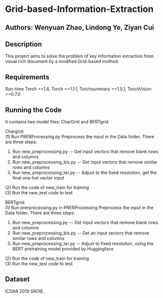 # Grid-based-Information-Extraction

## Authors: Wenyuan Zhao, Lindong Ye, Ziyan Cui

## Description
This project aims to solve the problem of key information extraction from visual rich document by a modified Grid-based mothod.

## Requirements
Run-time
Torch ==1.6, Torch ==1.1.1, Torchsummary ==1.5.1, TorchVision ==0.7.0  

## Running the Code
It contains two model files: CharGrid and BERTgrid.

Chargrid:  
(1) Run PRERProcessing.py 
Preprocess the input in the Data folder. There are three steps:  
1) Run new_preprocessing.py
-- Get input vectors that remove blank rows and columns  
2) Run new_preprocessing_bis.py
-- Get input vectors that remove similar rows and columns  
3) Run new_preprocessing_ter.py
-- Adjust to the fixed resolution, get the final one-hot vector input  

(2) Run the code of new_train for training  
(3) Run the new_test code to test

BERTgrid:  
(1) Run prerprocessing.py in PRERProcessing
Preprocess the input in the Data folder.  There are three steps:  
1) Run new_preprocessing.py
-- Get input vectors that remove blank rows and columns  
2) Run new_preprocessing_bis.py
-- Get an input vectors that remove similar rows and columns  
3) Run new_preprocessing_ter.py 
-- Adjust to fixed resolution, using the BERT pretraining model provided by Huggingface  

(2) Run the code of new_train for training  
(3) Run the new_test code to test

## Dataset
ICDAR 2019 SROIE.
